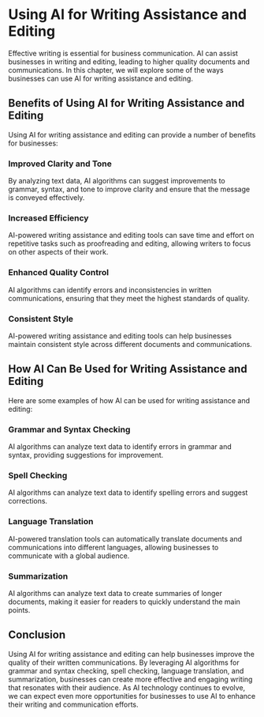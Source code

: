 Using AI for Writing Assistance and Editing
=========================================================================================================

Effective writing is essential for business communication. AI can assist businesses in writing and editing, leading to higher quality documents and communications. In this chapter, we will explore some of the ways businesses can use AI for writing assistance and editing.

Benefits of Using AI for Writing Assistance and Editing
-------------------------------------------------------

Using AI for writing assistance and editing can provide a number of benefits for businesses:

### Improved Clarity and Tone

By analyzing text data, AI algorithms can suggest improvements to grammar, syntax, and tone to improve clarity and ensure that the message is conveyed effectively.

### Increased Efficiency

AI-powered writing assistance and editing tools can save time and effort on repetitive tasks such as proofreading and editing, allowing writers to focus on other aspects of their work.

### Enhanced Quality Control

AI algorithms can identify errors and inconsistencies in written communications, ensuring that they meet the highest standards of quality.

### Consistent Style

AI-powered writing assistance and editing tools can help businesses maintain consistent style across different documents and communications.

How AI Can Be Used for Writing Assistance and Editing
-----------------------------------------------------

Here are some examples of how AI can be used for writing assistance and editing:

### Grammar and Syntax Checking

AI algorithms can analyze text data to identify errors in grammar and syntax, providing suggestions for improvement.

### Spell Checking

AI algorithms can analyze text data to identify spelling errors and suggest corrections.

### Language Translation

AI-powered translation tools can automatically translate documents and communications into different languages, allowing businesses to communicate with a global audience.

### Summarization

AI algorithms can analyze text data to create summaries of longer documents, making it easier for readers to quickly understand the main points.

Conclusion
----------

Using AI for writing assistance and editing can help businesses improve the quality of their written communications. By leveraging AI algorithms for grammar and syntax checking, spell checking, language translation, and summarization, businesses can create more effective and engaging writing that resonates with their audience. As AI technology continues to evolve, we can expect even more opportunities for businesses to use AI to enhance their writing and communication efforts.
